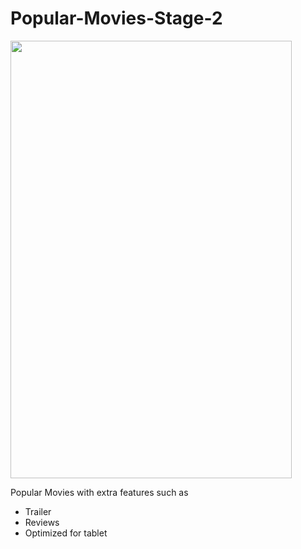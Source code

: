 # Popular-Movies-Stage-2

<img src=../master/Screen/P2%20main.png width=450 height=700 /> 

Popular Movies with extra features such as
 - Trailer
 - Reviews
 - Optimized for tablet
